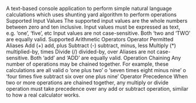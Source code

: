 A text-based console application to perform simple natural language calculations which uses shunting yard algorithm
to perform operations
Supported Input Values
     The supported input values are the whole numbers between zero and ten inclusive.
     Input values must be expressed as text, e.g. ‘one’, ‘five’, etc
     Input values are not case-sensitive. Both ‘two and ‘TWO’ are equally valid.
Supported Arithmetic Operators
   Operator Permitted Aliases
          Add (+) add, plus
          Subtract (-) subtract, minus, less
          Multiply (*) multiplied-by, times
          Divide (/) divided-by, over
   Aliases are not case-sensitive. Both ‘add’ and ‘ADD’ are equally valid.
Operation Chaining
     Any number of operations may be chained together. For example, these calculations are
all valid
        o ‘one plus two’
        o ‘seven times eight minus nine’
        o ‘four times five subtract six over one plus nine’
Operator Precedence
    When two or more operations are chained together, any multiply or divide operation
must take precedence over any add or subtract operation, similar to how a real
calculator works.
